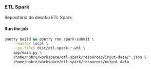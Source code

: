 ### ETL Spark 
Repositório do desafio ETL Spark

#### Run the job

```bash
poetry build && poetry run spark-submit \
    --master local \
    --py-files dist/etl-spark-*.whl \
    app/main.py \
    /home/nobre/workspace/etl-spark/resources/input-data/*.json \
    /home/nobre/workspace/etl-spark/resources/output-data
```